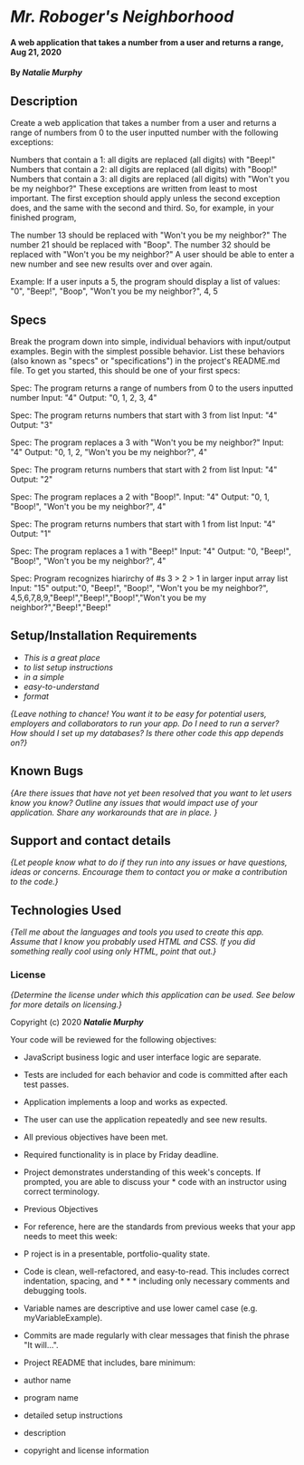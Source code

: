 # _Mr. Roboger's Neighborhood_

#### A web application that takes a number from a user and returns a range, Aug 21, 2020

#### By _**Natalie Murphy**_

## Description

Create a web application that takes a number from a user and returns a range of numbers from 0 to the user inputted number with the following exceptions:

Numbers that contain a 1: all digits are replaced (all digits) with "Beep!"
Numbers that contain a 2: all digits are replaced (all digits) with "Boop!"
Numbers that contain a 3: all digits are replaced (all digits) with "Won't you be my neighbor?"
These exceptions are written from least to most important. The first exception should apply unless the second exception does, and the same with the second and third. So, for example, in your finished program,

The number 13 should be replaced with "Won't you be my neighbor?"
The number 21 should be replaced with "Boop".
The number 32 should be replaced with "Won't you be my neighbor?"
A user should be able to enter a new number and see new results over and over again.

Example: If a user inputs a 5, the program should display a list of values: "0", "Beep!", "Boop", "Won't you be my neighbor?", 4, 5

## Specs
Break the program down into simple, individual behaviors with input/output examples. Begin with the simplest possible behavior. List these behaviors (also known as "specs" or "specifications") in the project's README.md file. To get you started, this should be one of your first specs:

Spec: The program returns a range of numbers from 0 to the users inputted number
Input: "4"
Output: "0, 1, 2, 3, 4"

Spec: The program returns numbers that start with 3 from list
Input: "4"
Output: "3"

Spec: The program replaces a 3 with "Won't you be my neighbor?"
Input: "4"
Output: "0, 1, 2, "Won't you be my neighbor?", 4"

Spec: The program returns numbers that start with 2 from list
Input: "4"
Output: "2"

Spec: The program replaces a 2 with "Boop!".
Input: "4"
Output: "0, 1, "Boop!", "Won't you be my neighbor?", 4"

Spec: The program returns numbers that start with 1 from list
Input: "4"
Output: "1"

Spec: The program replaces a 1 with "Beep!"
Input: "4"
Output: "0, "Beep!", "Boop!", "Won't you be my neighbor?", 4"

Spec: Program recognizes hiarirchy of #s 3 > 2 > 1 in larger input array list
Input: "15"
output:"0, "Beep!", "Boop!", "Won't you be my neighbor?", 4,5,6,7,8,9,"Beep!","Beep!","Boop!","Won't you be my neighbor?","Beep!","Beep!"

## Setup/Installation Requirements

* _This is a great place_
* _to list setup instructions_
* _in a simple_
* _easy-to-understand_
* _format_

_{Leave nothing to chance! You want it to be easy for potential users, employers and collaborators to run your app. Do I need to run a server? How should I set up my databases? Is there other code this app depends on?}_

## Known Bugs

_{Are there issues that have not yet been resolved that you want to let users know you know?  Outline any issues that would impact use of your application.  Share any workarounds that are in place. }_

## Support and contact details

_{Let people know what to do if they run into any issues or have questions, ideas or concerns.  Encourage them to contact you or make a contribution to the code.}_

## Technologies Used

_{Tell me about the languages and tools you used to create this app. Assume that I know you probably used HTML and CSS. If you did something really cool using only HTML, point that out.}_

### License

*{Determine the license under which this application can be used.  See below for more details on licensing.}*

Copyright (c) 2020 **_Natalie Murphy_**

Your code will be reviewed for the following objectives:

* JavaScript business logic and user interface logic are separate.
* Tests are included for each behavior and code is committed after each test passes.
* Application implements a loop and works as expected.
* The user can use the application repeatedly and see new results.
* All previous objectives have been met.
* Required functionality is in place by Friday deadline.
* Project demonstrates understanding of this week's concepts. If prompted, you are able to discuss your *  code with an instructor using correct terminology.
* Previous Objectives
* For reference, here are the standards from previous weeks that your app needs to meet this week:

* P roject is in a presentable, portfolio-quality state.
* Code is clean, well-refactored, and easy-to-read. This includes correct indentation, spacing, and * * *   including only necessary comments and debugging tools.
* Variable names are descriptive and use lower camel case (e.g. myVariableExample).
* Commits are made regularly with clear messages that finish the phrase "It will…".
* Project README that includes, bare minimum:
* author name
* program name
* detailed setup instructions
* description
* copyright and license information